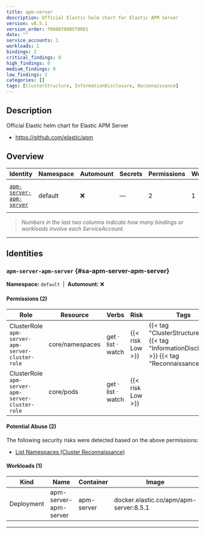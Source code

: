 ```yaml
---
title: apm-server
description: Official Elastic helm chart for Elastic APM Server
version: v8.5.1
version_order: f0008f0005f0001
date: ""
service_accounts: 1
workloads: 1
bindings: 2
critical_findings: 0
high_findings: 0
medium_findings: 0
low_findings: 2
categories: []
tags: [ClusterStructure, InformationDisclosure, Reconnaissance]
---
```


## Description

Official Elastic helm chart for Elastic APM Server

- https://github.com/elastic/apm

## Overview

| Identity                                             | Namespace | Automount | Secrets | Permissions | Workloads | Risk               |
| ---------------------------------------------------- | --------- | --------- | ------- | ----------- | --------- | ------------------ |
| [`apm-server-apm-server`](#sa-apm-server-apm-server) | default   | ❌        | —       | 2           | 1         | {{< risk "Low" >}} |

> _Numbers in the last two columns indicate how many bindings or workloads involve each ServiceAccount._

---

## Identities

### `apm-server-apm-server` {#sa-apm-server-apm-server}

**Namespace:** `default` &nbsp;|&nbsp; **Automount:** ❌

#### Permissions (2)

| Role                                             | Resource        | Verbs              | Risk             | Tags                                                                                            |
| ------------------------------------------------ | --------------- | ------------------ | ---------------- | ----------------------------------------------------------------------------------------------- |
| ClusterRole `apm-server-apm-server-cluster-role` | core/namespaces | get · list · watch | {{< risk Low >}} | {{< tag "ClusterStructure" >}} {{< tag "InformationDisclosure" >}} {{< tag "Reconnaissance" >}} |
| ClusterRole `apm-server-apm-server-cluster-role` | core/pods       | get · list · watch | {{< risk Low >}} |                                                                                                 |

#### Potential Abuse (2)

The following security risks were detected based on the above permissions:

- [List Namespaces (Cluster Reconnaissance)](/rules/1082)

#### Workloads (1)

| Kind       | Name                  | Container  | Image                                  |
| ---------- | --------------------- | ---------- | -------------------------------------- |
| Deployment | apm-server-apm-server | apm-server | docker.elastic.co/apm/apm-server:8.5.1 |

---
